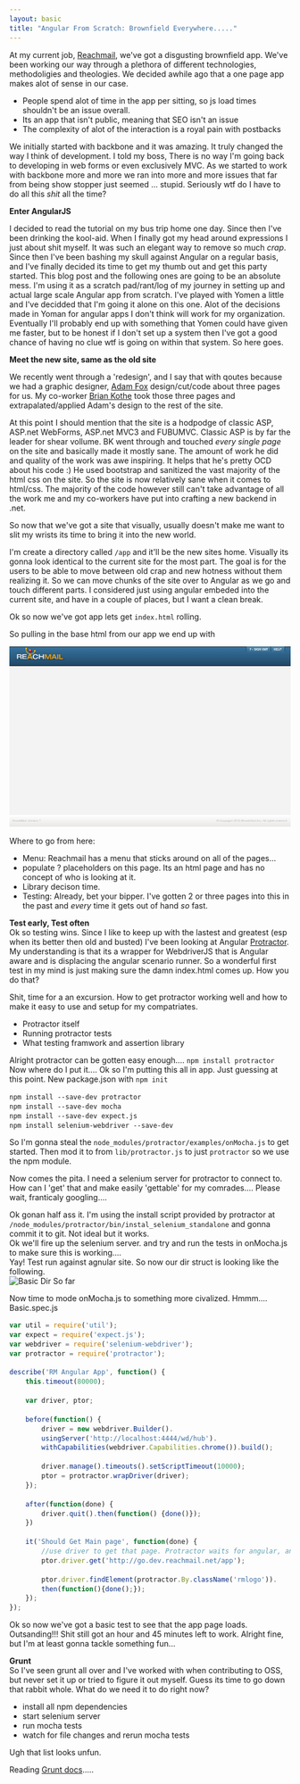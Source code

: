 ```yaml
---
layout: basic
title: "Angular From Scratch: Brownfield Everywhere....."
---
```



At my current job, [Reachmail](http://www.reachmail.com), we've got a disgusting brownfield app. We've been working our way through a plethora of 
different technologies, methodoligies and theologies. We decided awhile ago that a one page app makes alot of sense in our case. 

-   People spend alot of time in the app per sitting, so js load times shouldn't be an issue overall.
-   Its an app that isn't public, meaning that SEO isn't an issue
-   The complexity of alot of the interaction is a royal pain with postbacks  

We initially started with backbone and it was amazing. It truly changed the way I think of development. I told my boss, There is no way 
I'm going back to developing in web forms or even exclusively MVC. As we started to work with backbone more and more we ran into more and 
more issues that far from being show stopper just seemed ... stupid. Seriously wtf do I have to do all this _shit_ all the time?

**Enter AngularJS**  

I decided to read the tutorial on my bus trip home one day. Since then I've been drinking the kool-aid. When I finally got my head around 
expressions I just about shit myself. It was such an elegant way to remove so much _crap_. Since then I've been bashing my skull against 
Angular on a regular basis, and I've finally decided its time to get my thumb out and get this party started. This blog post and the following 
ones are going to be an absolute mess. I'm using it as a scratch pad/rant/log of my journey in setting up and actual large scale Angular app from 
scratch. I've played with Yomen a little and I've decidded that I'm going it alone on this one. Alot of the decisions made in Yoman for angular apps 
I don't think will work for my organization. Eventually I'll probably end up with something that Yomen could have given me faster, but to be honest if 
I don't set up a system then I've got a good chance of having no clue wtf is going on within that system. So here goes.

**Meet the new site, same as the old site**  

We recently went through a 'redesign', and I say that with qoutes because we had a graphic designer, [Adam Fox](http://adamfox.com/) design/cut/code about three pages for us. 
My co-worker [Brian Kothe](http://www.linkedin.com/in/briankothe) took those three pages and extrapalated/applied Adam's design to the rest of the site. 

At this point I should mention that the site is a hodpodge of classic ASP, ASP.net WebForms, ASP.net MVC3 and FUBUMVC. Classic ASP is by far the leader for shear vollume. 
BK went through and touched _every single page_ on the site and basically made it mostly sane. The amount of work he did and quality of the work was awe inspiring. It helps that 
he's pretty OCD about his code :) He used bootstrap and sanitized the vast majority of the html css on the site. So the site is now relatively sane when it comes to html/css. 
The majority of the code however still can't take advantage of all the work me and my co-workers have put into crafting a new backend in .net.

So now that we've got a site that visually, usually doesn't make me want to slit my wrists its time to bring it into the new world.   

I'm create a directory called ```/app``` and it'll be the new sites home. Visually its gonna look identical to the current site for the most part. The goal is for 
the users to be able to move between old crap and new hotness without them realizing it. So we can move chunks of the site over to Angular as we go and touch different parts. 
I considered just using angular embeded into the current site, and have in a couple of places, but I want a clean break.   
  
Ok so now we've got app lets get ```index.html``` rolling.  

So pulling in the base html from our app we end up with  
  
![Reachmail Base](/images/reachmail1.png)

Where to go from here:  
-   Menu: Reachmail has a menu that sticks around on all of the pages...
-   populate ? placeholders on this page. Its an html page and has no concept of who is looking at it.
-   Library decison time.
-   Testing: Already, bet your bipper. I've gotten 2 or three pages into this in the past and _every_ time it gets out of hand _so_ fast.

**Test early, Test often**  
Ok so testing wins. Since I like to keep up with the lastest and greatest (esp when its better then old and busted) I've been looking at Angular [Protractor](https://github.com/angular/protractor). My understanding is that its 
a wrapper for WebdriverJS that is Angular aware and is displacing the angular scenario runner. So a wonderful first test in my mind is just making sure the damn index.html comes up. How you do that?  

Shit, time for a an excursion. How to get protractor working well and how to make it easy to use and setup for my compatriates.   

- Protractor itself
- Running protractor tests
- What testing framwork and assertion library

Alright protractor can be gotten easy enough.... ```npm install protractor``` Now where do I put it....
Ok so I'm putting this all in app. Just guessing at this point. New package.json with ```npm init```

```npm install --save-dev protractor```  
```npm install --save-dev mocha```  
```npm install --save-dev expect.js```  
```npm install selenium-webdriver --save-dev```

So I'm gonna steal the ```node_modules/protractor/examples/onMocha.js``` to get started. Then mod it to from ```lib/protractor.js``` to just ```protractor``` so we use the npm module.  

Now comes the pita. I need a selenium server for protractor to connect to. How can I 'get' that and make easily 'gettable' for my comrades.... Please wait, franticaly googling....  

Ok gonan half ass it. I'm using the install script provided by protractor at ```/node_modules/protractor/bin/instal_selenium_standalone``` and gonna commit it to git. Not ideal but it works.  
Ok we'll fire up the selenium server. and try and run the tests in onMocha.js to make sure this is working....  
Yay! Test run against agnular site. So now our dir struct is looking like the following.  
![Basic Dir So far](/images/dir1.png)  

Now time to mode onMocha.js to something more civalized. Hmmm.... Basic.spec.js

```javascript
var util = require('util');
var expect = require('expect.js');
var webdriver = require('selenium-webdriver');
var protractor = require('protractor');

describe('RM Angular App', function() {
    this.timeout(80000);

    var driver, ptor;

    before(function() {
        driver = new webdriver.Builder().
        usingServer('http://localhost:4444/wd/hub').
        withCapabilities(webdriver.Capabilities.chrome()).build();

        driver.manage().timeouts().setScriptTimeout(10000);
        ptor = protractor.wrapDriver(driver);
    });

    after(function(done) {
        driver.quit().then(function() {done()});
    })

    it('Should Get Main page', function(done) {
        //use driver to get that page. Protractor waits for angular, and we ain't got it yet.
        ptor.driver.get('http://go.dev.reachmail.net/app');

        ptor.driver.findElement(protractor.By.className('rmlogo')).
        then(function(){done();});
    });
});
```

Ok so now we've got a basic test to see that the app page loads. Outsanding!!! Shit still got an hour and 45 minutes left to work. Alright fine, but I'm at least 
gonna tackle something fun...

**Grunt**  
So I've seen grunt all over and I've worked with when contributing to OSS, but never set it up or tried to figure it out myself. 
Guess its time to go down that rabbit whole. What do we need it to do right now?  

-   install all npm dependencies
-   start selenium server
-   run mocha tests
-   watch for file changes and rerun mocha tests

Ugh that list looks unfun.

Reading [Grunt docs](http://gruntjs.com/getting-started).....


